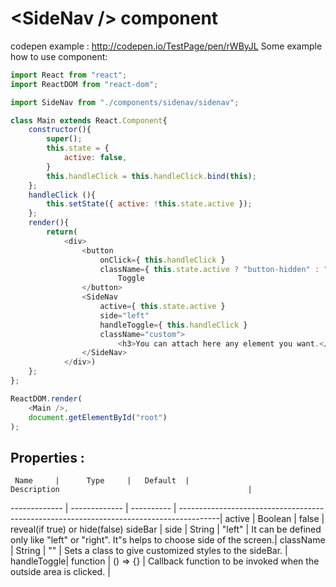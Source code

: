 # \<SideNav /> component 
codepen example : http://codepen.io/TestPage/pen/rWByJL
Some example how to use component:

```javascript
import React from "react";
import ReactDOM from "react-dom";

import SideNav from "./components/sidenav/sidenav";

class Main extends React.Component{
    constructor(){
        super();
        this.state = {
            active: false,
        }
        this.handleClick = this.handleClick.bind(this);
    };
    handleClick (){ 
        this.setState({ active: !this.state.active });
    };
    render(){
        return(
            <div>
                <button 
                    onClick={ this.handleClick } 
                    className={ this.state.active ? "button-hidden" : "button-active" }>
                        Toggle
                </button>
                <SideNav 
                    active={ this.state.active } 
                    side="left"  
                    handleToggle={ this.handleClick } 
                    className="custom">   
                        <h3>You can attach here any element you want.</h3>
                </SideNav>
            </div>)
    };
};

ReactDOM.render(
    <Main />,
    document.getElementById("root")
);
```


## Properties : 

     Name     |      Type     |   Default  |                                    Description                                          |          
------------- | ------------- | ---------- | ----------------------------------------------------------------------------------------| 
    active    |     Boolean   |    false   |                     reveal(if true) or hide(false) sideBar                              | 
     side     |     String    |   "left"   |  It can be defined only like "left" or "right". It"s helps to choose side of the screen.| 
   className  |     String    |     ""     |              Sets a class to give customized styles to the sideBar.                     | 
  handleToggle|    function   |  () => {}  |             Callback function to be invoked when the outside area is clicked.           | 
